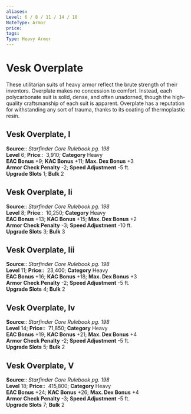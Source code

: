 ```yaml
---
aliases: 
Level: 6 / 8 / 11 / 14 / 18
NoteType: Armor
price: 
tags: 
Type: Heavy Armor
---
```


# Vesk Overplate

These utilitarian suits of heavy armor reflect the brute strength of their inventors. Overplate makes no concession to comfort. Instead, each polycarbonate suit is solid, dense, and often unadorned, though the high-quality craftsmanship of each suit is apparent. Overplate has a reputation for withstanding any sort of trauma, thanks to its coating of thermoplastic resin.  

## Vesk Overplate, I

**Source**:: _Starfinder Core Rulebook pg. 198_  
**Level** 6;
**Price**::  3,910; **Category** Heavy  
**EAC Bonus** +9; **KAC Bonus** +11; **Max. Dex Bonus** +3  
**Armor Check Penalty** -2; **Speed Adjustment** -5 ft.  
**Upgrade Slots** 1; **Bulk** 2

## Vesk Overplate, Ii

**Source**:: _Starfinder Core Rulebook pg. 198_  
**Level** 8;
**Price**::  10,250; **Category** Heavy  
**EAC Bonus** +13; **KAC Bonus** +15; **Max. Dex Bonus** +2  
**Armor Check Penalty** -3; **Speed Adjustment** -10 ft.  
**Upgrade Slots** 3; **Bulk** 3

## Vesk Overplate, Iii

**Source**:: _Starfinder Core Rulebook pg. 198_  
**Level** 11;
**Price**::  23,400; **Category** Heavy  
**EAC Bonus** +16; **KAC Bonus** +18; **Max. Dex Bonus** +3  
**Armor Check Penalty** -2; **Speed Adjustment** -5 ft.  
**Upgrade Slots** 4; **Bulk** 2

## Vesk Overplate, Iv

**Source**:: _Starfinder Core Rulebook pg. 198_  
**Level** 14;
**Price**::  71,850; **Category** Heavy  
**EAC Bonus** +19; **KAC Bonus** +21; **Max. Dex Bonus** +4  
**Armor Check Penalty** -2; **Speed Adjustment** -5 ft.  
**Upgrade Slots** 5; **Bulk** 2

## Vesk Overplate, V

**Source**:: _Starfinder Core Rulebook pg. 198_  
**Level** 18;
**Price**::  415,800; **Category** Heavy  
**EAC Bonus** +24; **KAC Bonus** +26; **Max. Dex Bonus** +4  
**Armor Check Penalty** -3; **Speed Adjustment** -5 ft.  
**Upgrade Slots** 7; **Bulk** 2
